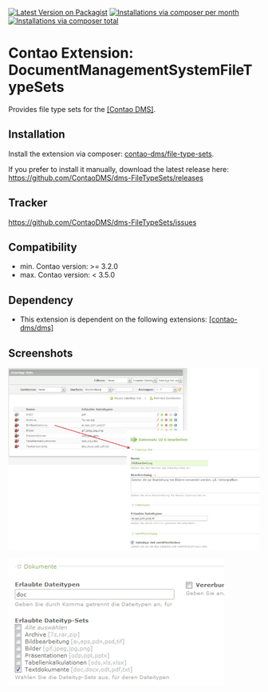 [![Latest Version on Packagist](http://img.shields.io/packagist/v/contao-dms/file-type-sets.svg?style=flat)](https://packagist.org/packages/contao-dms/file-type-sets)
[![Installations via composer per month](http://img.shields.io/packagist/dm/contao-dms/file-type-sets.svg?style=flat)](https://packagist.org/packages/contao-dms/file-type-sets)
[![Installations via composer total](http://img.shields.io/packagist/dt/contao-dms/file-type-sets.svg?style=flat)](https://packagist.org/packages/contao-dms/file-type-sets)

Contao Extension: DocumentManagementSystemFileTypeSets
======================================================

Provides file type sets for the [[Contao DMS]](https://github.com/ContaoDMS/dms).


Installation
------------

Install the extension via composer: [contao-dms/file-type-sets](https://packagist.org/packages/contao-dms/file-type-sets).

If you prefer to install it manually, download the latest release here: https://github.com/ContaoDMS/dms-FileTypeSets/releases


Tracker
-------

https://github.com/ContaoDMS/dms-FileTypeSets/issues


Compatibility
-------------

- min. Contao version: >= 3.2.0
- max. Contao version: <  3.5.0


Dependency
----------

- This extension is dependent on the following extensions: [[contao-dms/dms]](https://packagist.org/packages/contao-dms/dms)


Screenshots
-----------

![Screenshot: backend view](screenshot_backend_view.jpg)

![Screenshot: categories view](screenshot_categories_view.jpg)